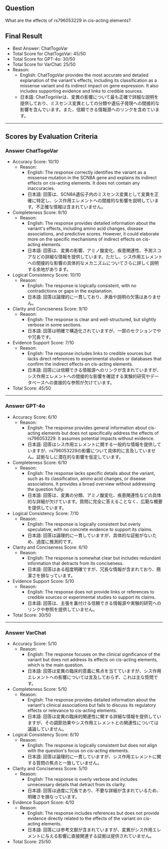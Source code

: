## Question

What are the effects of rs796053229 in cis-acting elements?

## Final Result

- Best Answer: ChatTogoVar
- Total Score for ChatTogoVar: 45/50
- Total Score for GPT-4o: 30/50
- Total Score for VarChat: 25/50
- Reason:
  - English: ChatTogoVar provides the most accurate and detailed explanation of the variant's effects, including its classification as a missense variant and its indirect impact on gene expression. It also includes supporting evidence and links to credible sources.
  - 日本語: ChatTogoVarは、変異の影響について最も正確で詳細な説明を提供しており、ミスセンス変異としての分類や遺伝子発現への間接的な影響を含んでいます。また、信頼できる情報源へのリンクを含めています。

---

## Scores by Evaluation Criteria

### Answer ChatTogoVar
- Accuracy Score: 10/10
  - Reason: 
    - English: The response correctly identifies the variant as a missense mutation in the SCN8A gene and explains its indirect effects on cis-acting elements. It does not contain any inaccuracies.
    - 日本語: 回答は、SCN8A遺伝子内のミスセンス変異として変異を正確に特定し、シス作用エレメントへの間接的な影響を説明しています。不正確な情報は含まれていません。
- Completeness Score: 9/10
  - Reason: 
    - English: The response provides detailed information about the variant's effects, including amino acid changes, disease associations, and predictive scores. However, it could elaborate more on the specific mechanisms of indirect effects on cis-acting elements.
    - 日本語: 回答は、変異の影響、アミノ酸変化、疾患関連性、予測スコアなどの詳細な情報を提供しています。ただし、シス作用エレメントへの間接的な影響の具体的なメカニズムについてさらに詳しく説明する余地があります。
- Logical Consistency Score: 10/10
  - Reason: 
    - English: The response is logically consistent, with no contradictions or gaps in the explanation.
    - 日本語: 回答は論理的に一貫しており、矛盾や説明の欠落はありません。
- Clarity and Conciseness Score: 9/10
  - Reason: 
    - English: The response is clear and well-structured, but slightly verbose in some sections.
    - 日本語: 回答は明確で構造化されていますが、一部のセクションでやや冗長です。
- Evidence Support Score: 7/10
  - Reason: 
    - English: The response includes links to credible sources but lacks direct references to experimental studies or databases that confirm the indirect effects on cis-acting elements.
    - 日本語: 回答には信頼できる情報源へのリンクが含まれていますが、シス作用エレメントへの間接的な影響を確認する実験的研究やデータベースへの直接的な参照が欠けています。
- Total Score: 45/50

---

### Answer GPT-4o
- Accuracy Score: 6/10
  - Reason: 
    - English: The response provides general information about cis-acting elements but does not specifically address the effects of rs796053229. It assumes potential impacts without evidence.
    - 日本語: 回答はシス作用エレメントに関する一般的な情報を提供していますが、rs796053229の影響について具体的に言及していません。証拠なしに潜在的な影響を仮定しています。
- Completeness Score: 6/10
  - Reason: 
    - English: The response lacks specific details about the variant, such as its classification, amino acid changes, or disease associations. It provides a broad overview without addressing the question fully.
    - 日本語: 回答は、変異の分類、アミノ酸変化、疾患関連性などの具体的な詳細が欠けています。質問に完全に答えることなく、広範な概要を提供しています。
- Logical Consistency Score: 7/10
  - Reason: 
    - English: The response is logically consistent but overly speculative, with no concrete evidence to support its claims.
    - 日本語: 回答は論理的に一貫していますが、具体的な証拠がないため、過度に推測的です。
- Clarity and Conciseness Score: 6/10
  - Reason: 
    - English: The response is somewhat clear but includes redundant information that detracts from its conciseness.
    - 日本語: 回答はある程度明確ですが、冗長な情報が含まれており、簡潔さを損なっています。
- Evidence Support Score: 5/10
  - Reason: 
    - English: The response does not provide links or references to credible sources or experimental studies to support its claims.
    - 日本語: 回答は、主張を裏付ける信頼できる情報源や実験的研究へのリンクや参照を提供していません。
- Total Score: 30/50

---

### Answer VarChat
- Accuracy Score: 5/10
  - Reason: 
    - English: The response focuses on the clinical significance of the variant but does not address its effects on cis-acting elements, which is the main question.
    - 日本語: 回答は変異の臨床的意義に焦点を当てていますが、シス作用エレメントへの影響については言及しておらず、これは主な質問です。
- Completeness Score: 5/10
  - Reason: 
    - English: The response provides detailed information about the variant's clinical associations but fails to discuss its regulatory effects or relevance to cis-acting elements.
    - 日本語: 回答は変異の臨床的関連性に関する詳細な情報を提供していますが、その調節効果やシス作用エレメントとの関連性については議論していません。
- Logical Consistency Score: 6/10
  - Reason: 
    - English: The response is logically consistent but does not align with the question's focus on cis-acting elements.
    - 日本語: 回答は論理的に一貫していますが、シス作用エレメントに関する質問の焦点と一致していません。
- Clarity and Conciseness Score: 5/10
  - Reason: 
    - English: The response is overly verbose and includes unnecessary details that detract from its clarity.
    - 日本語: 回答は過度に冗長であり、不要な詳細が含まれているため、明確さを損なっています。
- Evidence Support Score: 4/10
  - Reason: 
    - English: The response includes references but does not provide evidence directly related to the effects of the variant on cis-acting elements.
    - 日本語: 回答には参考文献が含まれていますが、変異がシス作用エレメントに与える影響に直接関連する証拠は提供されていません。
- Total Score: 25/50